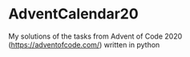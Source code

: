 # AdventCalendar20
My solutions of the tasks from Advent of Code 2020 (https://adventofcode.com/) written in python
